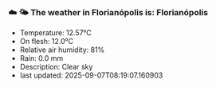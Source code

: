 ### ☁️ 🌤️  The weather in Florianópolis is: Florianópolis

- Temperature: 12.57°C
- On flesh: 12.0°C
- Relative air humidity: 81%
- Rain: 0.0 mm
- Description: Clear sky
- last updated: 2025-09-07T08:19:07.160903
